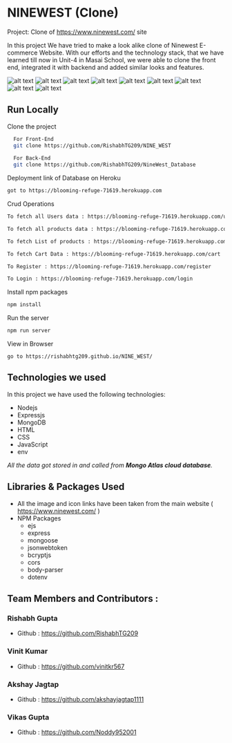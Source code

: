 # NINEWEST (Clone)

Project: Clone of https://www.ninewest.com/ site

In this project We have tried to make a look alike clone of Ninewest E-commerce Website. With our efforts and the technology stack, that we have learned till now in Unit-4 in Masai School, we were able to clone the front end, integrated it with backend and added similar looks and features.

![alt text](https://github.com/RishabhTG209/NINE_WEST/blob/main/NineWest%20Screenshots/ninewest1.JPG?raw=true)
![alt text](https://github.com/RishabhTG209/NINE_WEST/blob/main/NineWest%20Screenshots/ninewest2.JPG?raw=true)
![alt text](https://github.com/RishabhTG209/NINE_WEST/blob/main/NineWest%20Screenshots/ninewest3.JPG?raw=true)
![alt text](https://github.com/RishabhTG209/NINE_WEST/blob/main/NineWest%20Screenshots/ninewest4.JPG?raw=true)
![alt text](https://github.com/RishabhTG209/NINE_WEST/blob/main/NineWest%20Screenshots/ninewest5.JPG?raw=true)
![alt text](https://github.com/RishabhTG209/NINE_WEST/blob/main/NineWest%20Screenshots/ninewest6.JPG?raw=true)
![alt text](https://github.com/RishabhTG209/NINE_WEST/blob/main/NineWest%20Screenshots/ninewest7.JPG?raw=true)
![alt text](https://github.com/RishabhTG209/NINE_WEST/blob/main/NineWest%20Screenshots/ninewest8.JPG?raw=true)
![alt text](https://github.com/RishabhTG209/NINE_WEST/blob/main/NineWest%20Screenshots/ninewest9.JPG?raw=true)

## Run Locally

Clone the project

```bash
  For Front-End
  git clone https://github.com/RishabhTG209/NINE_WEST
  
  For Back-End
  git clone https://github.com/RishabhTG209/NineWest_Database
```

Deployment link of Database on Heroku
```bash
got to https://blooming-refuge-71619.herokuapp.com
```

Crud Operations
```bash
To fetch all Users data : https://blooming-refuge-71619.herokuapp.com/user
```
```bash
To fetch all products data : https://blooming-refuge-71619.herokuapp.com/products
```
```bash
To fetch List of products : https://blooming-refuge-71619.herokuapp.com/productlist
```
```bash
To fetch Cart Data : https://blooming-refuge-71619.herokuapp.com/cart
```
```bash
To Register : https://blooming-refuge-71619.herokuapp.com/register
```
```bash
To Login : https://blooming-refuge-71619.herokuapp.com/login
```

Install npm packages
```bash
npm install
```

Run the server
```bash
npm run server
```

View in Browser
```
go to https://rishabhtg209.github.io/NINE_WEST/
```

## Technologies we used

In this project we have used the following technologies:

- Nodejs
- Expressjs
- MongoDB
- HTML
- CSS
- JavaScript
- env

*All the data got stored in and called from **Mongo Atlas cloud database**.*

## Libraries & Packages Used

- All the image and icon links have been taken from the main website ( https://www.ninewest.com/ )
- NPM Packages
    - ejs
    - express
    - mongoose
    - jsonwebtoken
    - bcryptjs
    - cors
    - body-parser
    - dotenv

## Team Members and Contributors :
### Rishabh Gupta
- Github : https://github.com/RishabhTG209

### Vinit Kumar
- Github :  https://github.com/vinitkr567

### Akshay Jagtap
- Github : https://github.com/akshayjagtap1111

### Vikas Gupta
- Github : https://github.com/Noddy952001

